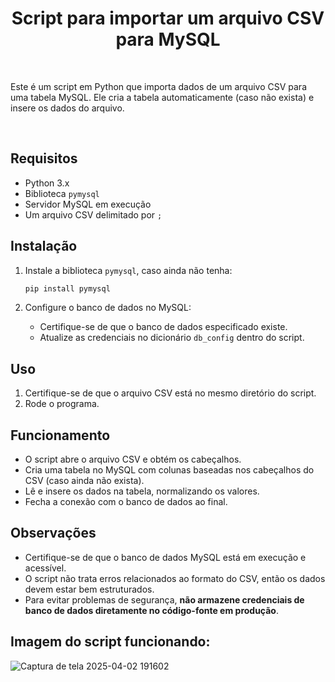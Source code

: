 <h1 align="center">Script para importar um arquivo CSV para MySQL</h1>

<br>

Este é um script em Python que importa dados de um arquivo CSV para uma tabela MySQL. Ele cria a tabela automaticamente (caso não exista) e insere os dados do arquivo.

<br>

## Requisitos

- Python 3.x
- Biblioteca `pymysql`
- Servidor MySQL em execução
- Um arquivo CSV delimitado por `;`

## Instalação

1. Instale a biblioteca `pymysql`, caso ainda não tenha:
   ```sh
   pip install pymysql
   ```

2. Configure o banco de dados no MySQL:
   - Certifique-se de que o banco de dados especificado existe.
   - Atualize as credenciais no dicionário `db_config` dentro do script.

## Uso

1. Certifique-se de que o arquivo CSV está no mesmo diretório do script.
2. Rode o programa.

## Funcionamento

- O script abre o arquivo CSV e obtém os cabeçalhos.
- Cria uma tabela no MySQL com colunas baseadas nos cabeçalhos do CSV (caso ainda não exista).
- Lê e insere os dados na tabela, normalizando os valores.
- Fecha a conexão com o banco de dados ao final.

## Observações

- Certifique-se de que o banco de dados MySQL está em execução e acessível.
- O script não trata erros relacionados ao formato do CSV, então os dados devem estar bem estruturados.
- Para evitar problemas de segurança, **não armazene credenciais de banco de dados diretamente no código-fonte em produção**.


## Imagem do script funcionando:


![Captura de tela 2025-04-02 191602](https://github.com/user-attachments/assets/df8593a9-008d-4c10-a62c-a60a6be000c2)
